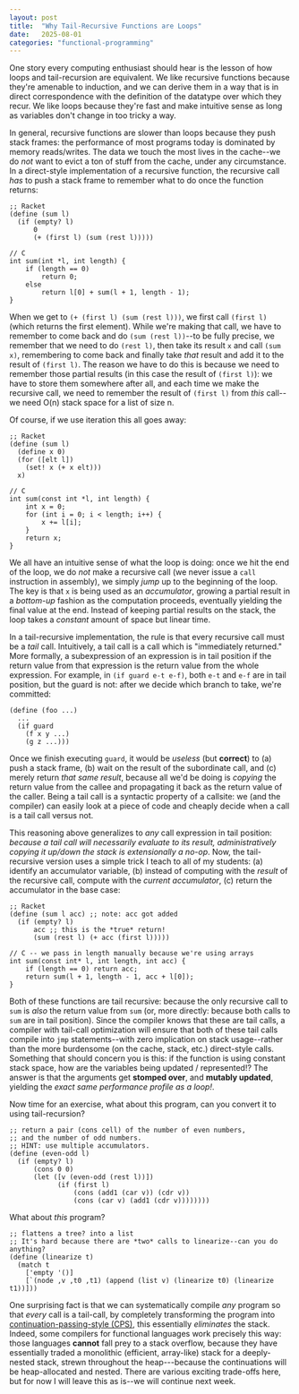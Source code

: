 ```yaml
---
layout: post
title:  "Why Tail-Recursive Functions are Loops"
date:   2025-08-01
categories: "functional-programming"
---
```


One story every computing enthusiast should hear is the lesson of
how loops and tail-recursion are equivalent. We like recursive
functions because they're amenable to induction, and we can derive
them in a way that is in direct correspondence with the definition of
the datatype over which they recur. We like loops because they're
fast and make intuitive sense as long as variables don't change in too
tricky a way.

In general, recursive functions are slower than loops because they
push stack frames: the performance of most programs today is dominated
by memory reads/writes. The data we touch the most lives in the
cache--we do *not* want to evict a ton of stuff from the cache, under
any circumstance. In a direct-style implementation of a recursive
function, the recursive call *has* to push a stack frame to remember
what to do once the function returns:

```
;; Racket
(define (sum l)
  (if (empty? l)
      0
      (+ (first l) (sum (rest l)))))

// C 
int sum(int *l, int length) {
    if (length == 0)
        return 0;
    else
        return l[0] + sum(l + 1, length - 1);
}
```

When we get to `(+ (first l) (sum (rest l)))`, we first call `(first
l)` (which returns the first element). While we're making that call,
we have to remember to come back and do `(sum (rest l))`--to be fully
precise, we remember that we need to do `(rest l)`, then take its
result `x` and call `(sum x)`, remembering to come back and finally
take _that_ result and add it to the result of `(first l)`. The reason
we have to do this is because we need to remember those partial
results (in this case the result of `(first l)`): we have to store
them somewhere after all, and each time we make the recursive call, we
need to remember the result of `(first l)` from *this* call--we need
O(n) stack space for a list of size n. 

Of course, if we use iteration this all goes away:

```
;; Racket
(define (sum l)
  (define x 0)
  (for ([elt l])
    (set! x (+ x elt)))
  x)

// C
int sum(const int *l, int length) {
    int x = 0;
    for (int i = 0; i < length; i++) {
        x += l[i];
    }
    return x;
}
```

We all have an intuitive sense of what the loop is doing: once we hit
the end of the loop, we do *not* make a recursive call (we never issue
a `call` instruction in assembly), we simply *jump* up to the
beginning of the loop. The key is that `x` is being used as an
*accumulator*, growing a partial result in a _bottom-up_ fashion as
the computation proceeds, eventually yielding the final value at the
end. Instead of keeping partial results on the stack, the loop takes a
*constant* amount of space but linear time.

In a tail-recursive implementation, the rule is that every recursive
call must be a *tail* call. Intuitively, a tail call is a call which
is "immediately returned." More formally, a subexpression of an
expression is in tail position if the return value from that
expression is the return value from the whole expression. For example,
in `(if guard e-t e-f)`, both `e-t` and `e-f` are in tail position,
but the guard is not: after we decide which branch to take, we're
committed:

```
(define (foo ...)
  ...
  (if guard
    (f x y ...)
    (g z ...)))
```

Once we finish executing `guard`, it would be *useless* (but
**correct**) to (a) push a stack frame, (b) wait on the result of the
subordinate call, and (c) merely return *that same result*, because
all we'd be doing is _copying_ the return value from the callee and
propagating it back as the return value of the caller.  Being a tail
call is a syntactic property of a callsite: we (and the compiler) can
easily look at a piece of code and cheaply decide when a call is a
tail call versus not.

This reasoning above generalizes to *any* call expression in tail
position: *because a tail call will necessarily evaluate to its
result, administratively copying it up/down the stack is extensionally
a no-op*. Now, the tail-recursive version uses a simple trick I teach
to all of my students: (a) identify an accumulator variable, (b)
instead of computing with the *result* of the recursive call, compute
with the *current accumulator*, (c) return the accumulator in the base
case:

```
;; Racket
(define (sum l acc) ;; note: acc got added
  (if (empty? l)
      acc ;; this is the *true* return!
      (sum (rest l) (+ acc (first l)))))

// C -- we pass in length manually because we're using arrays
int sum(const int* l, int length, int acc) {
    if (length == 0) return acc;
    return sum(l + 1, length - 1, acc + l[0]);
}
```

Both of these functions are tail recursive: because the only recursive
call to `sum` is *also* the return value from `sum` (or, more
directly: because both calls to `sum` are in tail position). Since the
compiler knows that these are tail calls, a compiler with tail-call
optimization will ensure that both of these tail calls compile into
`jmp` statements--with zero implication on stack usage--rather than
the more burdensome (on the cache, stack, etc.) direct-style
calls. Something that should concern you is this: if the function is
using constant stack space, how are the variables being updated /
represented!? The answer is that the arguments get **stomped over**,
and **mutably updated**, yielding the *exact same performance profile
as a loop!*.

Now time for an exercise, what about this program, can you convert it
to using tail-recursion?

```
;; return a pair (cons cell) of the number of even numbers,
;; and the number of odd numbers.
;; HINT: use multiple accumulators. 
(define (even-odd l)
  (if (empty? l)
      (cons 0 0)
      (let ([v (even-odd (rest l))])
            (if (first l)
                (cons (add1 (car v)) (cdr v))
                (cons (car v) (add1 (cdr v))))))))
```

What about *this* program?

```
;; flattens a tree? into a list
;; It's hard because there are *two* calls to linearize--can you do anything?
(define (linearize t)
  (match t
    ['empty '()]
    [`(node ,v ,t0 ,t1) (append (list v) (linearize t0) (linearize t1))]))
```

One surprising fact is that we can systematically compile *any*
program so that *every* call is a tail-call, by completely
transforming the program into [continuation-passing-style
(CPS)](https://matt.might.net/articles/cps-conversion/), this
essentially *eliminates* the stack. Indeed, some compilers for
functional languages work precisely this way: those languages
**cannot** fall prey to a stack overflow, because they have
essentially traded a monolithic (efficient, array-like) stack for a
deeply-nested stack, strewn throughout the heap---because the
continuations will be heap-allocated and nested. There are various
exciting trade-offs here, but for now I will leave this as is--we will
continue next week.

